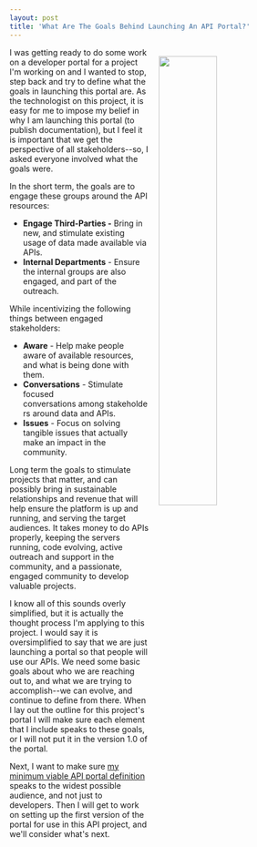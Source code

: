 ```yaml
---
layout: post
title: 'What Are The Goals Behind Launching An API Portal?'
---
```

<p><img style="padding: 15px;" src="http://kinlane-productions.s3.amazonaws.com/api_evangelist_site/blog/portal_screenshot.jpg" alt="" width="45%" align="right" /></p>
<p>I was getting ready to do some work on a developer portal for a project I'm working on and I wanted to stop, step back and try to define what the goals in launching this portal are. As the technologist on this project, it is easy for me to impose my belief in why I am launching&nbsp;this portal (to publish documentation), but I feel it is important that we get the perspective of all stakeholders--so, I asked everyone involved what the goals were.</p>
<p>In the short term, the goals are to engage these groups around the API resources:</p>
<ul>
<li><strong>Engage Third-Parties -</strong> Bring in new, and stimulate existing usage of data made available via APIs.</li>
<li><strong>Internal Departments</strong> - Ensure the internal groups are also engaged, and part of the outreach.</li>
</ul>
<p>While incentivizing the following things between engaged stakeholders:</p>
<ul>
<li><strong>Aware</strong> - Help make people aware of available resources, and what is being done with them.</li>
<li><strong>Conversations</strong> - Stimulate focused conversations&nbsp;among&nbsp;stakeholders around data and APIs.</li>
<li><strong>Issues</strong> - Focus on solving tangible issues that actually make an impact in the community.</li>
</ul>
<p>Long term the goals to stimulate projects that matter, and can possibly bring in sustainable relationships and revenue that will help ensure the platform is up and running, and serving the target audiences. It takes money to do APIs properly, keeping the servers running, code evolving, active outreach and support in the community, and a passionate, engaged community to develop valuable projects.</p>
<p>I know all of this sounds overly simplified, but it is actually the thought process I'm applying to this project. I would say it is oversimplified to say that we are just launching a portal so that people will use our APIs. We need some basic goals about who we are reaching out to, and what we are trying to accomplish--we can evolve, and continue to define from there. When I lay out the outline for this project's portal I will make sure each element that I include speaks to these goals, or I will not put it in the version 1.0 of the portal.&nbsp;</p>
<p>Next, I want to make sure <a href="http://portal.minimum.apievangelist.com/">my minimum viable API portal definition</a> speaks to the widest possible audience, and not just to developers. Then I will get to work on setting up the first version of the portal for use in this API project, and we'll consider what's next.</p>